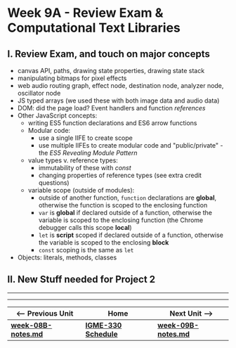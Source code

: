 # Week 9A - Review Exam & Computational Text Libraries

<a id="review"></a>
## I. Review Exam, and touch on major concepts
  - canvas API, paths, drawing state properties, drawing state stack
  - manipulating bitmaps for pixel effects
  - web audio routing graph, effect node, destination node, analyzer node, oscillator node
  - JS typed arrays (we used these with both image data and audio data)
  - DOM: did the page load? Event handlers and function *references*
  - Other JavaScript concepts:
    - writing ES5 function declarations and ES6 arrow functions
    - Modular code: 
      - use a single IIFE to create scope
      - use multiple IIFEs to create modular code and "public/private" - the *ES5 Revealing Module Pattern*
    - value types v. reference types:
      - immutability of these with *const*
      - changing properties of reference types (see extra credit questions)
    - variable scope (outside of modules):
      - outside of another function, `function` declarations are **global**, otherwise the function is scoped to the enclosing function
      - `var` is **global** if declared outside of a function, otherwise the variable is scoped to the enclosing function (the Chrome debugger calls this scope **local**)
      - `let` is **script** scoped if declared outside of a function, otherwise the variable is scoped to the enclosing **block**
      - `const` scoping is the same as `let`
  - Objects: literals, methods, classes
  
## II. New Stuff needed for Project 2

<hr><hr>

| <-- Previous Unit | Home | Next Unit -->
| --- | --- | --- 
| [**week-08B-notes.md**](week-08B-notes.md)     |  [**IGME-330 Schedule**](../schedule.md) | [**week-09B-notes.md**](week-09B-notes.md)
